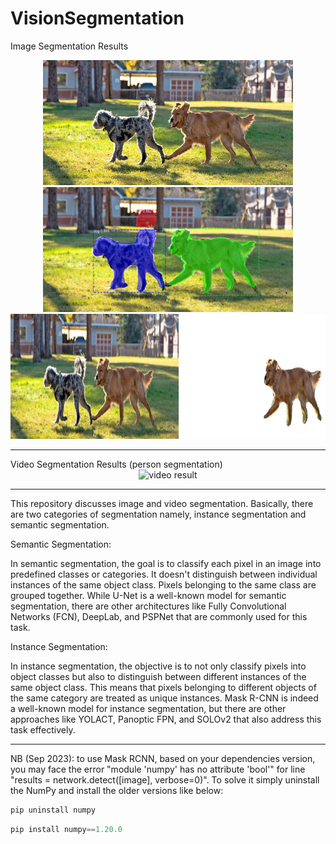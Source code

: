 # VisionSegmentation

Image Segmentation Results
<div style="text-align:center;">
  
  <img src="./asset/dog.jpg" alt="input image" width="400" height="200">
  <img src="./asset/image_result1.jpg" alt="result" width="400" height="200">
  <img src="./asset/image_result2.jpg" alt="result" height="200">

</div>
<hr>
Video Segmentation Results (person segmentation)
<div style="text-align:center;">
  
  <img src="./asset/video_result.gif" alt="video result" height="250">
</div>
<hr>
This repository discusses image and video segmentation. Basically, there are two categories of segmentation namely, instance segmentation and semantic segmentation.

Semantic Segmentation:

In semantic segmentation, the goal is to classify each pixel in an image into predefined classes or categories.
It doesn't distinguish between individual instances of the same object class. Pixels belonging to the same class are grouped together.
While U-Net is a well-known model for semantic segmentation, there are other architectures like Fully Convolutional Networks (FCN), DeepLab, and PSPNet that are commonly used for this task.


Instance Segmentation:

In instance segmentation, the objective is to not only classify pixels into object classes but also to distinguish between different instances of the same object class.
This means that pixels belonging to different objects of the same category are treated as unique instances.
Mask R-CNN is indeed a well-known model for instance segmentation, but there are other approaches like YOLACT, Panoptic FPN, and SOLOv2 that also address this task effectively.

<hr>

NB (Sep 2023): to use Mask RCNN, based on your dependencies version, you may face the error "module 'numpy' has no attribute 'bool'" for line "results = network.detect([image], verbose=0)". To solve it simply uninstall the NumPy and install the older versions like below:

```python
pip uninstall numpy
```

```python
pip install numpy==1.20.0
```
